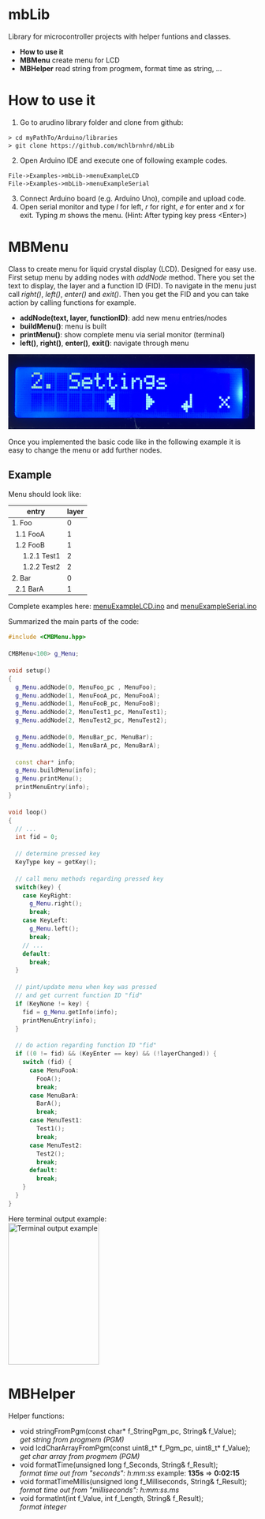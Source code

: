 # mbLib
Library for microcontroller projects with helper funtions and classes.

- **How to use it**
- **MBMenu** create menu for LCD
- **MBHelper** read string from progmem, format time as string, ...

# How to use it
1. Go to arudino library folder and clone from github:
```
> cd myPathTo/Arduino/libraries
> git clone https://github.com/mchlbrnhrd/mbLib
```
2. Open Arduino IDE and execute one of following example codes.
```
File->Examples->mbLib->menuExampleLCD
File->Examples->mbLib->menuExampleSerial
```
3. Connect Arduino board (e.g. Arduino Uno), compile and upload code.
4. Open serial monitor and type _l_ for left, _r_ for right, _e_ for enter and _x_ for exit. Typing _m_ shows the menu. (Hint: After typing key press \<Enter\>)

# MBMenu

Class to create menu for liquid crystal display (LCD). Designed for easy use.
First setup menu by adding nodes with _addNode_ method. There you set the text to display, the layer and a function ID (FID).
To navigate in the menu just call _right()_, _left()_, _enter()_ and _exit()_. Then you get the FID and you can take action by calling functions for example.
* **addNode(text, layer, functionID)**: add new menu entries/nodes
* **buildMenu()**: menu is built
* **printMenu()**: show complete menu via serial monitor (terminal)
* **left()**, **right()**, **enter()**, **exit()**: navigate through menu

![LCD menu](doc/menu_example.png)
 
Once you implemented the basic code like in the following example it is easy to change the menu or add further nodes.
 
## Example

Menu should look like:

| entry | layer |
|-------|-------|
|1. Foo | 0 |
|&nbsp;&nbsp;1.1 FooA| 1|
|&nbsp;&nbsp;1.2 FooB|1|
|&nbsp;&nbsp;&nbsp;&nbsp;&nbsp;&nbsp;1.2.1 Test1|2|
|&nbsp;&nbsp;&nbsp;&nbsp;&nbsp;&nbsp;1.2.2 Test2|2|
|2. Bar|0|
|&nbsp;&nbsp;2.1 BarA|1|
  
Complete examples here: [menuExampleLCD.ino](examples/menuExampleLCD/menuExampleLCD.ino) and
[menuExampleSerial.ino](examples/menuExampleSerial/menuExampleSerial.ino)

Summarized the main parts of the code:
```C++  
#include <CMBMenu.hpp>

CMBMenu<100> g_Menu;

void setup()
{
  g_Menu.addNode(0, MenuFoo_pc , MenuFoo);
  g_Menu.addNode(1, MenuFooA_pc, MenuFooA);
  g_Menu.addNode(1, MenuFooB_pc, MenuFooB);
  g_Menu.addNode(2, MenuTest1_pc, MenuTest1);
  g_Menu.addNode(2, MenuTest2_pc, MenuTest2);

  g_Menu.addNode(0, MenuBar_pc, MenuBar);
  g_Menu.addNode(1, MenuBarA_pc, MenuBarA);
  
  const char* info;
  g_Menu.buildMenu(info);
  g_Menu.printMenu();
  printMenuEntry(info);
}

void loop()
{
  // ...
  int fid = 0;

  // determine pressed key
  KeyType key = getKey();

  // call menu methods regarding pressed key
  switch(key) {
    case KeyRight:
      g_Menu.right();
      break;
    case KeyLeft:
      g_Menu.left();
      break;
    // ...
    default:
      break;
  }
  
  // pint/update menu when key was pressed
  // and get current function ID "fid"
  if (KeyNone != key) {
    fid = g_Menu.getInfo(info);
    printMenuEntry(info);
  }

  // do action regarding function ID "fid"
  if ((0 != fid) && (KeyEnter == key) && (!layerChanged)) {
    switch (fid) {
      case MenuFooA:
        FooA();
        break;
      case MenuBarA:
        BarA();
        break;
      case MenuTest1:
        Test1();
        break;
      case MenuTest2:
        Test2();
        break;
      default:
        break;
    }
  }
}
```
Here terminal output example:<br>
<img src="examples/menuExampleSerial/menuExampleSerial.png" width="184" height="287" title="Terminal output example">

# MBHelper
Helper functions:
* void stringFromPgm(const char* f_StringPgm_pc, String& f_Value);<br>
  _get string from progmem (PGM)_
* void lcdCharArrayFromPgm(const uint8_t* f_Pgm_pc, uint8_t* f_Value);<br>
  _get char array from progmem (PGM)_
* void formatTime(unsigned long f_Seconds, String& f_Result);<br>
 _format time out from "seconds": h:mm:ss_ example: **135s** => **0:02:15**
* void formatTimeMillis(unsigned long f_Milliseconds, String& f_Result);<br>
_format time out from "milliseconds": h:mm:ss.ms_
* void formatInt(int f_Value, int f_Length, String& f_Result);<br>
_format integer_
